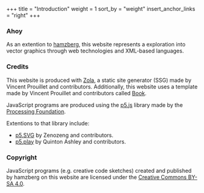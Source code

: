 +++
title = "Introduction"
weight = 1
sort_by = "weight"
insert_anchor_links = "right"
+++

### Ahoy

As an extention to [hamzberg](https://hamzberg.org/), this website represents a exploration into vector graphics through web technologies and XML-based languages.

### Credits

This website is produced with [Zola](https://www.getzola.org/), a static site generator (SSG) made by Vincent Prouillet and contributors. Additionally, this website uses a template made by Vincent Prouillet and contributors called [Book](https://github.com/getzola/book).

JavaScript programs are produced using the [p5.js](https://p5js.org/) library made by the [Processing Foundation](https://processingfoundation.org/).

Extentions to that library include:
* [p5.SVG](https://zenozeng.github.io/p5.js-svg/) by Zenozeng and contributors.
* [p5.play](https://p5play.org/) by Quinton Ashley and contributors.

### Copyright

JavaScript programs (e.g. creative code sketches) created and published by hamzberg on this website are licensed under the [Creative Commons BY-SA 4.0](https://creativecommons.org/licenses/by-sa/4.0/deed.en).
